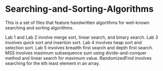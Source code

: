 # Searching-and-Sorting-Algorithms
This is a set of files that feature handwritten algorithms for well-known searching and sorting algorithms.

Lab 1 and Lab 2 involve merge sort, linear search, and binary search.
Lab 3 involves quick sort and insertion sort.
Lab 4 involves heap sort and selection sort.
Lab 5 involves breadth first search and depth first search.
MSS involves maximum subsequence sum using divide-and-conquer method and linear search for maximum value.
RandomizedFind involves searching for the kth least element in an array.
